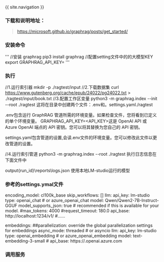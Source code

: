 {{ site.navigation }} 

### 下载和说明地址：

>https://microsoft.github.io/graphrag/posts/get_started/

### 安装命令
'''
//安装 graphrag
pip3 install graphrag
//配置setting文件中的的大模型KEY
export GRAPHRAG_API_KEY=<CHATGTP-KEY>
'''
### 执行
//1.运行索引器
mkdir -p ./ragtest/input
//2.下载数据集
curl https://www.gutenberg.org/cache/epub/24022/pg24022.txt > ./ragtest/input/book.txt
//3.配置工作区变量
python3 -m graphrag.index --init --root ./ragtest
这将在目录中创建两个文件：.env和。settings.yaml./ragtest

.env包含运行 GraphRAG 管道所需的环境变量。如果检查文件，您将看到已定义的单个环境变量。 GRAPHRAG_API_KEY=<API_KEY>这是 OpenAI API 或 Azure OpenAI 端点的 API 密钥。您可以将其替换为您自己的 API 密钥。

settings.yaml包含管道的设置,会读.env文件的环境变量。您可以修改此文件以更改管道的设置。

//4.运行索引管道
python3 -m graphrag.index --root ./ragtest
执行日志信息在下面文件中

output\{run_id}\reports\logs.json
使用本地LM-studio运行的模型

###  参考的settings.ymal文件

encoding_model: cl100k_base
skip_workflows: []
llm:
  api_key: lm-studio
  type:  openai_chat # or azure_openai_chat
  model: Qwen/Qwen2-7B-Instruct-GGUF
  model_supports_json: true # recommended if this is available for your model.
  #max_tokens: 4000
  #request_timeout: 180.0
  api_base: http://localhost:1234/v1/
  #......
  
embeddings:
  ##parallelization: override the global parallelization settings for embeddings
  async_mode: threaded # or asyncio
  llm:
    api_key: lm-studio
    type: openai_embedding # or azure_openai_embedding
    model: text-embedding-3-small
    # api_base: https://<instance>.openai.azure.com

### 调用服务

